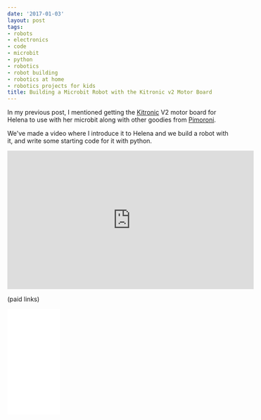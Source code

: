 ```yaml
---
date: '2017-01-03'
layout: post
tags:
- robots
- electronics
- code
- microbit
- python
- robotics
- robot building
- robotics at home
- robotics projects for kids
title: Building a Microbit Robot with the Kitronic v2 Motor Board
---
```

In my previous post, I mentioned getting the <a href="https://kitronik.co.uk/">Kitronic</a> V2 motor board for
Helena to use with her microbit along with other goodies from <a href="https://shop.pimoroni.com/">Pimoroni</a>.

We've made a video where I introduce it to Helena and we build a robot with it, and write some starting code for it with python.

<div class="embed-responsive embed-responsive-16by9">
<iframe width="560" height="315" src="https://www.youtube.com/embed/c7jLPN8uqz8" frameborder="0" allowfullscreen="True"></iframe>
</div>

(paid links)

<iframe style="width:120px;height:240px;" marginwidth="0" marginheight="0" scrolling="no" frameborder="0" src="//ws-eu.amazon-adsystem.com/widgets/q?ServiceVersion=20070822&OneJS=1&Operation=GetAdHtml&MarketPlace=GB&source=ss&ref=as_ss_li_til&ad_type=product_link&tracking_id=orionrobots-21&language=en_GB&marketplace=amazon&region=GB&placement=B08TR1QMR1&asins=B08TR1QMR1&linkId=e5b58fab275f345c7472b4de44233481&show_border=true&link_opens_in_new_window=true"></iframe>
